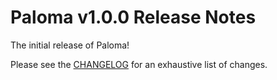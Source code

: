# Paloma v1.0.0 Release Notes

The initial release of Paloma!

Please see the [CHANGELOG](https://github.com/palomachain/paloma/blob/release/v1.0.0/CHANGELOG.md) for an exhaustive list of changes.

<!-- Full Commit History (previous version): https://github.com/palomachain/paloma/compare/release/v1.x.x...release/v2.x.x -->
<!-- Full Commit History (`v1.0.0...v1.x.x`): https://github.com/palomachain/paloma/compare/v1.0.0...v1.x.x -->
